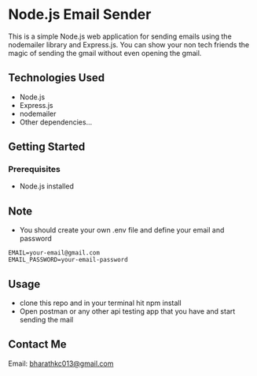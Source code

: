 # Node.js Email Sender

This is a simple Node.js web application for sending emails using the nodemailer library and Express.js. You can show your non tech friends the magic of sending the gmail without even opening the gmail.


## Technologies Used

- Node.js
- Express.js
- nodemailer
- Other dependencies...

## Getting Started

### Prerequisites

- Node.js installed 


## Note

- You should create your own .env file and define your email and password

```env
EMAIL=your-email@gmail.com
EMAIL_PASSWORD=your-email-password

```
## Usage

- clone this repo and in your terminal hit npm install 
- Open postman or any other api testing app that you have and start sending the mail

## Contact Me

Email: [bharathkc013@gmail.com](mailto:bharathkc013@gmail.com)



  
